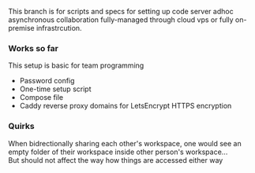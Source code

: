This branch is for scripts and specs for setting up code server adhoc asynchronous collaboration fully-managed through cloud vps or fully on-premise infrastrcution.

### Works so far
This setup is basic for team programming
- Password config
- One-time setup script
- Compose file
- Caddy reverse proxy domains for LetsEncrypt HTTPS encryption

### Quirks
When bidrectionally sharing each other's workspace, one would see an empty folder of their workspace inside other person's workspace... \
But should not affect the way how things are accessed either way